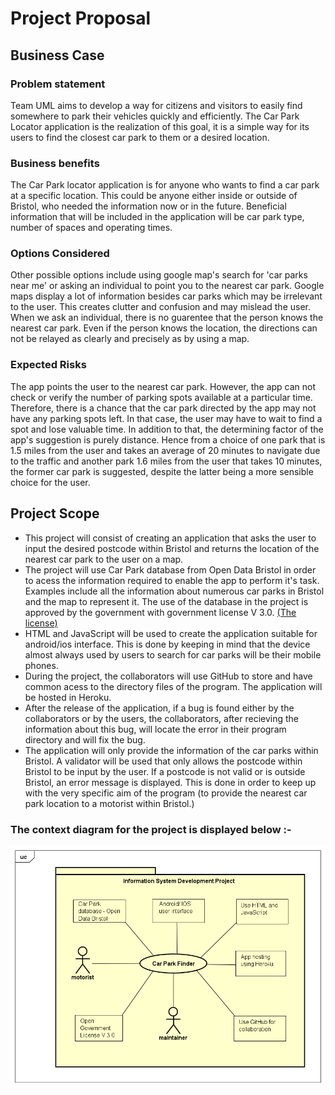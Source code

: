 # Project Proposal

## Business Case

### Problem statement
Team UML aims to develop a way for citizens and visitors to easily find somewhere to park their vehicles quickly and efficiently. The Car Park Locator application is the realization of this goal, it is a simple way for its users to find the closest car park to them or a desired location.

### Business benefits
The Car Park locator application is for anyone who wants to find a car park at a specific location. This could be anyone either inside or outside of Bristol, who needed the information now or in the future. Beneficial information that will be included in the application will be car park type, number of spaces and operating times. 


### Options Considered
Other possible options include using google map's search for 'car parks near me' or asking an individual to point you to the nearest car park. Google maps display a lot of information besides car parks which may be irrelevant to the user. This creates clutter and confusion and may mislead the user. When we ask an individual, there is no guarentee that the person knows the nearest car park. Even if the person knows the location, the directions can not be relayed as clearly and precisely as by using a map.

### Expected Risks
The app points the user to the nearest car park. However, the app can not check or verify the number of parking spots available at a particular time. Therefore, there is a chance that the car park directed by the app may not have any parking spots left. In that case, the user may have to wait to find a spot and lose valuable time. In addition to that, the determining factor of the app's suggestion is purely distance. Hence from a choice of one park that is 1.5 miles from the user and takes an average of 20 minutes to navigate due to the traffic and another park 1.6 miles from the user that takes 10 minutes, the former car park is suggested, despite the latter being a more sensible choice for the user.

## Project Scope
* This project will consist of creating an application that asks the user to input the desired postcode within Bristol and returns the location of the nearest car park to the user on a map.
* The project will use Car Park database from Open Data Bristol in order to acess the information required to enable the app to perform it's task. Examples include all the information about numerous car parks in Bristol and the map to represent it. The use of the database in the project is approved by the government with government license V 3.0. [(The license)](http://www.nationalarchives.gov.uk/doc/open-government-licence/version/3/)
* HTML and JavaScript will be used to create the application suitable for android/ios interface. This is done by keeping in mind that the device almost always used by users to search for car parks will be their mobile phones.
* During the project, the collaborators will use GitHub to store and have common acess to the directory files of the program. The application will be hosted in Heroku.
* After the release of the application, if a bug is found either by the collaborators or by the users, the collaborators, after recieving the information about this bug, will locate the error in their program directory and will fix the bug.
* The application will only provide the information of the car parks within Bristol. A validator will be used that only allows the postcode within Bristol to be input by the user. If a postcode is not valid or is outside Bristol, an error message is displayed. This is done in order to keep up with the very specific aim of the program (to provide the nearest car park location to a motorist within Bristol.)
 

### The context diagram for the project is displayed below :-


![Insert your Context Diagram Here](images/carParkFinder.png)
